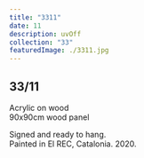 ```yaml
---
title: "3311"
date: 11
description: uvOff
collection: "33"
featuredImage: ./3311.jpg
---
```


## 33/11

Acrylic on wood<br/>
90x90cm wood panel

Signed and ready to hang.<br/>
Painted in El REC, Catalonia. 2020.